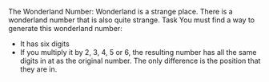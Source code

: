 The Wonderland Number:
Wonderland is a strange place. There is a wonderland number that is also quite strange.
Task
You must find a way to generate this wonderland number:
- It has six digits
- If you multiply it by 2, 3, 4, 5 or 6, the resulting number has all the same digits in at as the original number. The only difference is the position that they are in.
